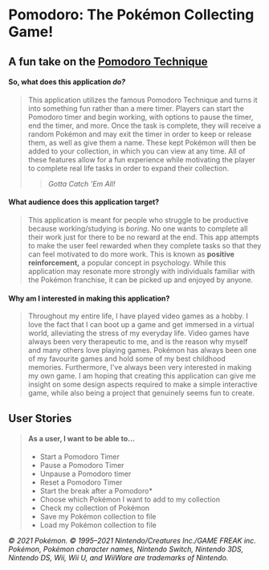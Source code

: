 # Pomodoro: The Pokémon Collecting Game! 

## A fun take on the **[Pomodoro Technique](https://en.wikipedia.org/wiki/Pomodoro_Technique)**

#### So, what does this application *do?*

> This application utilizes the famous Pomodoro Technique and turns it into something fun rather than a mere timer.
> Players can start the Pomodoro timer and begin working, with options to pause the timer, end the timer, and more.
> Once the task is complete, they will receive a random Pokémon and may exit the timer in order to keep or release
> them, as well as give them a name. These kept Pokémon will then be added to your collection, in which you can view at
> any time.
> All of these features allow for a fun experience while motivating the player to complete real life tasks in order to expand 
> their collection.
> > *Gotta Catch 'Em All!*

#### What audience does this application target? 

> This application is meant for people who struggle to be productive because working/studying is *boring*. No one wants
> to complete all their work just for there to be no reward at the end. This app attempts to make the user feel rewarded
> when they complete tasks so that they can feel motivated to do more work. This is known as **positive reinforcement,** 
> a popular concept in psychology. While this application may resonate more strongly with individuals familiar with the 
> Pokémon franchise, it can be picked up and enjoyed by anyone. 

#### Why am I interested in making this application?

> Throughout my entire life, I have played video games as a hobby. I love the fact that I can boot up a game and get 
> immersed in a virtual world, alleviating the stress of my everyday life. Video games have always been very therapeutic 
> to me, and is the reason why myself and many others love playing games. Pokémon has always been one of my favourite
> games and hold some of my best childhood memories. Furthermore, I've always been very interested 
> in making my own game. I am hoping that creating this application can give me insight on some design aspects required 
> to make a simple interactive game, while also being a project that genuinely seems fun to create. 

## User Stories

> #### As a user, I want to be able to...
> - Start a Pomodoro Timer
> - Pause a Pomodoro Timer
> - Unpause a Pomodoro timer
> - Reset a Pomodoro Timer
> - Start the break after a Pomodoro*
> - Choose which Pokémon I want to add to my collection
> - Check my collection of Pokémon
> - Save my Pokémon collection to file
> - Load my Pokémon collection to file
> 


*© 2021 Pokémon. © 1995–2021 Nintendo/Creatures Inc./GAME FREAK inc. Pokémon, Pokémon character names, Nintendo Switch, 
Nintendo 3DS, Nintendo DS, Wii, Wii U, and WiiWare are trademarks of Nintendo.*